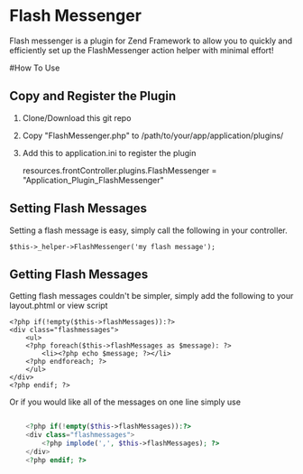 # Flash Messenger
Flash messenger is a plugin for Zend Framework to allow you to quickly and efficiently set up the FlashMessenger action helper with minimal effort!

#How To Use

## Copy and Register the Plugin

1.	Clone/Download this git repo

2.	Copy "FlashMessenger.php" to /path/to/your/app/application/plugins/

3.	Add this to application.ini to register the plugin

	resources.frontController.plugins.FlashMessenger = "Application_Plugin_FlashMessenger"
	
## Setting Flash Messages

Setting a flash message is easy, simply call the following in your controller.

	$this->_helper->FlashMessenger('my flash message');
		
		
## Getting Flash Messages

Getting flash messages couldn't be simpler, simply add the following to your layout.phtml or view script

	<?php if(!empty($this->flashMessages)):?>
	<div class="flashmessages">
		<ul>
		<?php foreach($this->flashMessages as $message): ?>
			<li><?php echo $message; ?></li>
		<?php endforeach; ?>
		</ul>
	</div>
	<?php endif; ?>
		
Or if you would like all of the messages on one line simply use
```php

	<?php if(!empty($this->flashMessages)):?>
	<div class="flashmessages">
		<?php implode(',', $this->flashMessages); ?>
	</div>
	<?php endif; ?>
```